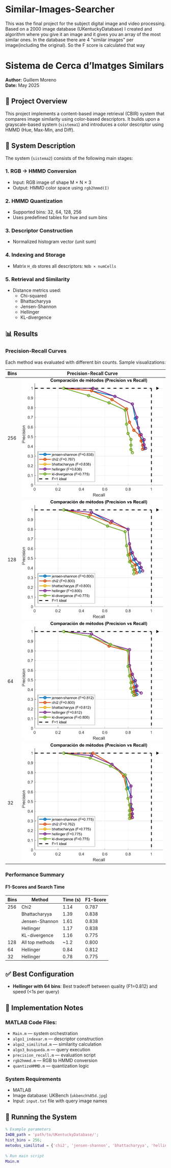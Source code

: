 # Similar-Images-Searcher
This was the final project for the subject digital image and video processing. Based on a 2000 image database (UKentuckyDatabase) I created and algorithm where you give it an image and it gives you an array of the most similar ones. In the database there are 4 "similar images" per image(including the original). So the F score is calculated that way


# Sistema de Cerca d’Imatges Similars

**Author:** Guillem Moreno  
**Date:** May 2025  

## 🧠 Project Overview

This project implements a content-based image retrieval (CBIR) system that compares image similarity using color-based descriptors. It builds upon a grayscale-based system (`sistema1`) and introduces a color descriptor using HMMD (Hue, Max-Min, and Diff).

## 📌 System Description

The system (`sistema2`) consists of the following main stages:

### 1. RGB → HMMD Conversion
- Input: RGB image of shape M × N × 3
- Output: HMMD color space using `rgb2hmmd(I)`

### 2. HMMD Quantization
- Supported bins: 32, 64, 128, 256
- Uses predefined tables for hue and sum bins

### 3. Descriptor Construction
- Normalized histogram vector (unit sum)

### 4. Indexing and Storage
- Matrix `H_db` stores all descriptors: `Ndb × numCells`

### 5. Retrieval and Similarity
- Distance metrics used:
  - Chi-squared
  - Bhattacharyya
  - Jensen-Shannon
  - Hellinger
  - KL-divergence

## 📊 Results

### Precision-Recall Curves

Each method was evaluated with different bin counts. Sample visualizations:

| Bins | Precision-Recall Curve |
|------|------------------------|
| 256  | ![256 bins](figure1.png) |
| 128  | ![128 bins](figure2.png) |
| 64   | ![64 bins](figure3.png) |
| 32   | ![32 bins](figure4.png) |

### Performance Summary

#### F1-Scores and Search Time

| Bins | Method           | Time (s) | F1-Score |
|------|------------------|----------|----------|
| 256  | Chi2             | 1.14     | 0.787    |
|      | Bhattacharyya    | 1.39     | 0.838    |
|      | Jensen-Shannon   | 1.61     | 0.838    |
|      | Hellinger        | 1.17     | 0.838    |
|      | KL-divergence    | 1.16     | 0.775    |
| 128  | All top methods  | ~1.2     | 0.800    |
| 64   | Hellinger        | 0.84     | 0.812    |
| 32   | Hellinger        | 0.78     | 0.775    |

## ✅ Best Configuration

- **Hellinger with 64 bins**: Best tradeoff between quality (F1=0.812) and speed (<1s per query)

## 🧪 Implementation Notes

### MATLAB Code Files:
- `Main.m` — system orchestration
- `algo1_indexar.m` — descriptor construction
- `algo2_similitud.m` — similarity calculation
- `algo3_busqueda.m` — query execution
- `precision_recall.m` — evaluation script
- `rgb2hmmd.m` — RGB to HMMD conversion
- `quantizeHMMD.m` — quantization logic

### System Requirements
- MATLAB
- Image database: UKBench (`ukbench%05d.jpg`)
- Input: `input.txt` file with query image names

## 🚀 Running the System

```matlab
% Example parameters
ImDB_path = 'path/to/UKentuckyDatabase/';
hist_bins = 256;
metodos_similitud = {'chi2', 'jensen-shannon', 'bhattacharyya', 'hellinger', 'kl-divergence'};

% Run main script
Main.m
